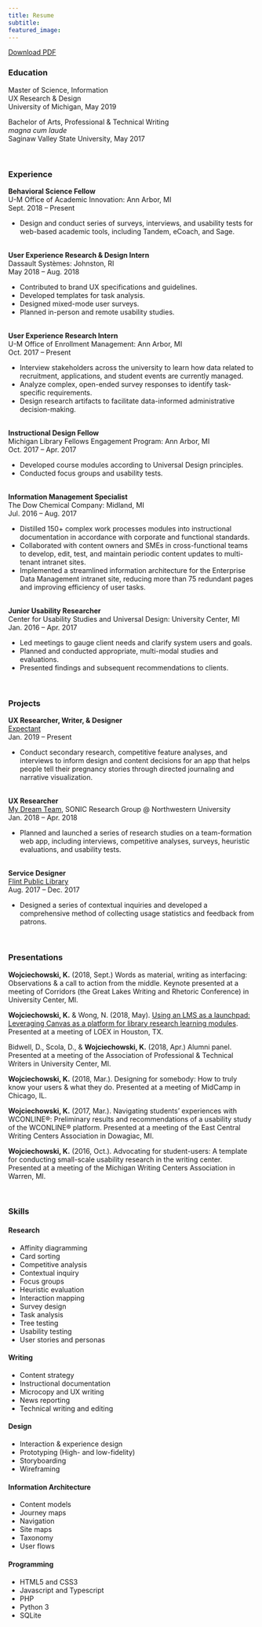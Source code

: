 ```yaml
---
title: Resume
subtitle:
featured_image:
---
```

<a href="{{ site.url }}/assets/Wojciechowski-Resume.pdf" class="button button--large">Download PDF</a>

### Education
Master of Science, Information<br/>
UX Research & Design<br/>
University of Michigan, May 2019

Bachelor of Arts, Professional & Technical Writing<br> 
_magna cum laude_<br/>
Saginaw Valley State University, May 2017<br/>

<br/>

### Experience
**Behavioral Science Fellow**<br/>
U-M Office of Academic Innovation: Ann Arbor, MI<br/>
Sept. 2018 – Present<br/>
  * Design and conduct series of surveys, interviews, and usability tests for web-based academic tools, including Tandem, eCoach,  and Sage.

<br/>**User Experience Research & Design Intern**<br/>
Dassault Systèmes: Johnston, RI<br/>
May 2018 – Aug. 2018<br/>
  * Contributed to brand UX specifications and guidelines.
  * Developed templates for task analysis.
  * Designed mixed-mode user surveys.
  * Planned in-person and remote usability studies.

<br/>**User Experience Research Intern**<br/>
U-M Office of Enrollment Management: Ann Arbor, MI <br/>
Oct. 2017 – Present<br/>
 * Interview stakeholders across the university to learn how data related to recruitment, applications, and student events are currently managed.
 * Analyze complex, open-ended survey responses to identify task-specific requirements.
 * Design research artifacts to facilitate data-informed administrative decision-making.

  <br/>**Instructional Design Fellow**<br/>
Michigan Library Fellows Engagement Program: Ann Arbor, MI <br/>
Oct. 2017 – Apr. 2017<br/>
  * Developed course modules according to Universal Design principles.
  * Conducted focus groups and usability tests.

<br/>**Information Management Specialist**<br/>
The Dow Chemical Company: Midland, MI <br/>
Jul. 2016 – Aug. 2017<br/>
  * Distilled 150+ complex work processes modules into instructional documentation in accordance with corporate and functional standards.
  * Collaborated with content owners and SMEs in cross-functional teams to develop, edit, test, and maintain periodic content updates to multi-tenant intranet sites.
  * Implemented a streamlined information architecture for the Enterprise Data Management intranet site, reducing more than 75 redundant pages and improving efficiency of user tasks.

<br/>**Junior Usability Researcher**<br/>
Center for Usability Studies and Universal Design: University Center, MI <br/>
Jan. 2016 – Apr. 2017<br/>
  * Led meetings to gauge client needs and clarify system users and goals.
  * Planned and conducted appropriate, multi-modal studies and evaluations.
  * Presented findings and subsequent recommendations to clients.

<br/>

### Projects
**UX Researcher, Writer, & Designer**<br/>
<a href="{{ site.url }}/project/expectant">Expectant</a><br/>
Jan. 2019 – Present<br/>
* Conduct secondary research, competitive feature analyses, and interviews to inform design and content decisions for an app that helps people tell their pregnancy stories through directed journaling and narrative visualization.

<br/>**UX Researcher**<br/>
<a href="{{ site.url }}/project/my-dream-team">My Dream Team</a>, SONIC Research Group @ Northwestern University<br/>
Jan. 2018 – Apr. 2018<br/>
  * Planned and launched a series of research studies on a team-formation web app, including interviews, competitive analyses, surveys, heuristic evaluations, and usability tests.

<br/>**Service Designer**<br/>
<a href="{{ site.url }}/project/flint-public-library">Flint Public Library</a><br/>
Aug. 2017 – Dec. 2017<br/>
  * Designed a series of contextual inquiries and developed a comprehensive method of collecting usage statistics and feedback from patrons.

<br/>

### Presentations
**Wojciechowski, K.** (2018, Sept.) Words as material, writing as interfacing: Observations & a call to action from the middle. Keynote presented at a meeting of Corridors (the Great Lakes Writing and Rhetoric Conference) in University Center, MI.

**Wojciechowski, K.** & Wong, N. (2018, May). [Using an LMS as a launchpad: Leveraging Canvas as a platform for library research learning modules](http://www.loexconference.org/2018/presentations/LOEX2018Poster_UniversityofMichigan.pdf). Presented at a meeting of LOEX in Houston, TX.

Bidwell, D., Scola, D., & **Wojciechowski, K.** (2018, Apr.) Alumni panel. Presented at a meeting of the Association of Professional & Technical Writers in University Center, MI.

**Wojciechowski, K.** (2018, Mar.). Designing for somebody: How to truly know your users & what they do. Presented at a meeting of MidCamp in Chicago, IL.

**Wojciechowski, K.** (2017, Mar.). Navigating students’ experiences with WCONLINE®: Preliminary results and recommendations of a usability study of the WCONLINE® platform. Presented at a meeting of the East Central Writing Centers Association in Dowagiac, MI.

**Wojciechowski, K.** (2016, Oct.). Advocating for student-users: A template for conducting small-scale usability research in the writing center. Presented at a meeting of the Michigan Writing Centers Association in Warren, MI.

<br/>

### Skills
#### Research
  * Affinity diagramming
  * Card sorting
  * Competitive analysis
  * Contextual inquiry
  * Focus groups
  * Heuristic evaluation
  * Interaction mapping
  * Survey design
  * Task analysis
  * Tree testing
  * Usability testing
  * User stories and personas

#### Writing
   * Content strategy
   * Instructional documentation
   * Microcopy and UX writing
   * News reporting
   * Technical writing and editing

#### Design
  * Interaction & experience design
  * Prototyping (High- and low-fidelity)
  * Storyboarding
  * Wireframing

#### Information Architecture
  * Content models
  * Journey maps
  * Navigation
  * Site maps
  * Taxonomy
  * User flows

#### Programming
  * HTML5 and CSS3
  * Javascript and Typescript
  * PHP
  * Python 3
  * SQLite
